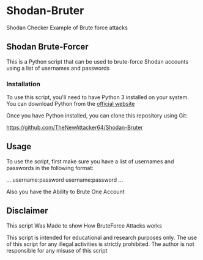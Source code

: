 # Shodan-Bruter
Shodan Checker Example of Brute force attacks
## Shodan Brute-Forcer

This is a Python script that can be used to brute-force Shodan accounts using a list of usernames and passwords

### Installation

To use this script, you'll need to have Python 3 installed on your system. You can download Python from the [official website](https://www.python.org/downloads/)

Once you have Python installed, you can clone this repository using Git:

https://github.com/TheNewAttacker64/Shodan-Bruter

## Usage

To use the script, first make sure you have a list of usernames and passwords in the following format:

...
username:password
username:password
...

Also you have the Ability to Brute One Account


## Disclaimer

This script Was Made to show How BruteForce Attacks works

This script is intended for educational and research purposes only. The use of this script for any illegal activities is strictly prohibited. The author is not responsible for any misuse of this script
